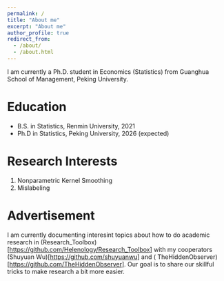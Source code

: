 ```yaml
---
permalink: /
title: "About me"
excerpt: "About me"
author_profile: true
redirect_from: 
  - /about/
  - /about.html
---
```


I am currently a Ph.D. student in Economics (Statistics) from Guanghua School of Management, Peking University.


Education
======
- B.S. in Statistics, Renmin University, 2021
- Ph.D in Statistics, Peking University, 2026 (expected)

Research Interests
======
1. Nonparametric Kernel Smoothing
2. Mislabeling

Advertisement
======
I am currently documenting interesint topics about how to do academic research in (Research_Toolbox)[https://github.com/Helenology/Research_Toolbox] with my cooperators (Shuyuan Wu)[https://github.com/shuyuanwu] and (
TheHiddenObserver)[https://github.com/TheHiddenObserver]. Our goal is to share our skillful tricks to make research a bit more easier.